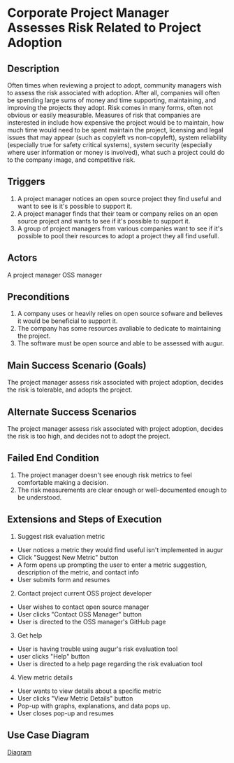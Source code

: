 # Corporate Project Manager Assesses Risk Related to Project Adoption

## Description 
Often times when reviewing a project to adopt, community managers wish to assess the risk associated with adoption. After all, companies will often be spending large sums of money and time supporting, maintaining, and improving the projects they adopt. Risk comes in many forms, often not obvious or easily measurable. Measures of risk that companies are insterested in include how expensive the project would be to maintain, how much time would need to be spent maintain the project, licensing and legal issues that may appear (such as copyleft vs non-copyleft), system reliability (especially true for safety critical systems), system security (especially where user information or money is involved), what such a project could do to the company image, and competitive risk. 

## Triggers 
1. A project manager notices an open source project they find useful and want to see is it's possible to support it.
2. A project manager finds that their team or company relies on an open source project and wants to see if it's possible to support it.
3. A group of project managers from various companies want to see if it's possible to pool their resources to adopt a project they all find usefull.

## Actors 
A project manager
OSS manager

## Preconditions 
1. A company uses or heavily relies on open source sofware and believes it would be beneficial to support it.
2. The company has some resources avaliable to dedicate to maintaining the project.
3. The software must be open source and able to be assessed with augur.

## Main Success Scenario (Goals)
The project manager assess risk associated with project adoption, decides the risk is tolerable, and adopts the project.

## Alternate Success Scenarios 
The project manager assess risk associated with project adoption, decides the risk is too high, and decides not to adopt the project.

## Failed End Condition 
1. The project manager doesn't see enough risk metrics to feel comfortable making a decision.
2. The risk measurements are clear enough or well-documented enough to be understood.

## Extensions and Steps of Execution
1. Suggest risk evaluation metric
  * User notices a metric they would find useful isn't implemented in augur
  * Click "Suggest New Metric" button
  * A form opens up prompting the user to enter a metric suggestion, description of the metric, and contact info
  * User submits form and resumes
  
2. Contact project current OSS project developer
  * User wishes to contact open source manager
  * User clicks "Contact OSS Manager" button
  * User is directed to the OSS manager's GitHub page
  
3. Get help
  * User is having trouble using augur's risk evaluation tool
  * user clicks "Help" button
  * User is directed to a help page regarding the risk evaluation tool

4. View metric details
  * User wants to view details about a specific metric
  * User clicks "View Metric Details" button
  * Pop-up with graphs, explanations, and data pops up.
  * User closes pop-up and resumes
  
## Use Case Diagram
[Diagram](https://github.com/Luke-Fisher/SWEngiRequirements/blob/master/Requirements%20UML.png)
